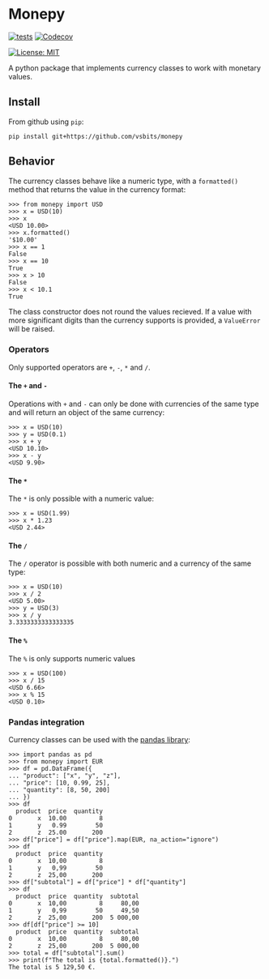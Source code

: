 # Monepy

[![tests](https://github.com/vsbits/monepy/actions/workflows/tests.yml/badge.svg)](https://github.com/vsbits/monepy/actions/workflows/tests.yml)
[![Codecov](https://img.shields.io/codecov/c/github/vsbits/monepy?logo=codecov&label=coverage)](https://codecov.io/gh/vsbits/monepy)

[![License: MIT](https://img.shields.io/badge/License-MIT-green.svg)](https://github.com/vsbits/monepy/blob/main/LICENSE)

A python package that implements currency classes to work with monetary values.

## Install

From github using `pip`:

```
pip install git+https://github.com/vsbits/monepy
```

## Behavior

The currency classes behave like a numeric type, with a `formatted()` method
that returns the value in the currency format:

```
>>> from monepy import USD
>>> x = USD(10)
>>> x
<USD 10.00>
>>> x.formatted()
'$10.00'
>>> x == 1
False
>>> x == 10
True
>>> x > 10
False
>>> x < 10.1
True
```
The class constructor does not round the values recieved. If a value with more 
significant digits than the currency supports is provided, a `ValueError` will
be raised.

### Operators

Only supported operators are `+`, `-`, `*` and `/`.

#### The `+` and `-`

Operations with `+` and `-` can only be done with currencies of the same type
and will return an object of the same currency:

```
>>> x = USD(10)
>>> y = USD(0.1)
>>> x + y
<USD 10.10>
>>> x - y
<USD 9.90>
```

#### The `*`

The `*` is only possible with a numeric value:

```
>>> x = USD(1.99)
>>> x * 1.23
<USD 2.44>
```

#### The `/`
The `/` operator is possible with both numeric and a currency of the same type:

```
>>> x = USD(10)
>>> x / 2
<USD 5.00>
>>> y = USD(3)
>>> x / y
3.3333333333333335
```

#### The `%`

The `%` is only supports numeric values

```
>>> x = USD(100)
>>> x / 15
<USD 6.66>
>>> x % 15
<USD 0.10>
```

### Pandas integration

Currency classes can be used with the [pandas library](https://pandas.pydata.org/):

```
>>> import pandas as pd
>>> from monepy import EUR
>>> df = pd.DataFrame({
... "product": ["x", "y", "z"],
... "price": [10, 0.99, 25],
... "quantity": [8, 50, 200]
... })
>>> df
  product  price  quantity
0       x  10.00         8
1       y   0.99        50
2       z  25.00       200
>>> df["price"] = df["price"].map(EUR, na_action="ignore")
>>> df
  product  price  quantity
0       x  10,00         8
1       y   0,99        50
2       z  25,00       200
>>> df["subtotal"] = df["price"] * df["quantity"]
>>> df
  product  price  quantity  subtotal
0       x  10,00         8     80,00
1       y   0,99        50     49,50
2       z  25,00       200  5 000,00
>>> df[df["price"] >= 10]
  product  price  quantity  subtotal
0       x  10,00         8     80,00
2       z  25,00       200  5 000,00
>>> total = df["subtotal"].sum()
>>> print(f"The total is {total.formatted()}.")
The total is 5 129,50 €.
```

